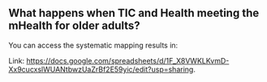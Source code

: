 ## What happens when TIC and Health meeting the mHealth for older adults?

You can access the systematic mapping results in: 

Link: https://docs.google.com/spreadsheets/d/1F_X8VWKLKvmD-Xx9cucxslWUANtbwzUaZrBf2E59yic/edit?usp=sharing.
